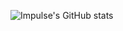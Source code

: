 ![Impulse's GitHub stats](https://github-readme-stats.vercel.app/api?username=ImpulseDevMomentum&show_icons=true&theme=tokyonight)
